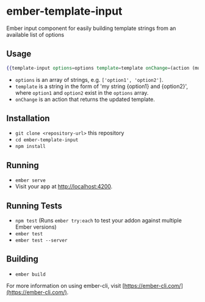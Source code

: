 # ember-template-input

Ember input component for easily building template strings from an available list of options

## Usage

```hbs
{{template-input options=options template=template onChange=(action (mut template))}}
```

- `options` is an array of strings, e.g. `['option1', 'option2']`.
- `template` is a string in the form of 'my string {option1} and {option2}', where `option1` and `option2`
  exist in the `options` array.
- `onChange` is an action that returns the updated template.

## Installation

* `git clone <repository-url>` this repository
* `cd ember-template-input`
* `npm install`

## Running

* `ember serve`
* Visit your app at [http://localhost:4200](http://localhost:4200).

## Running Tests

* `npm test` (Runs `ember try:each` to test your addon against multiple Ember versions)
* `ember test`
* `ember test --server`

## Building

* `ember build`

For more information on using ember-cli, visit [https://ember-cli.com/](https://ember-cli.com/).

